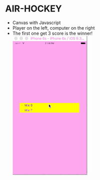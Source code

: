 # AIR-HOCKEY
* Canvas with Javascript
* Player on the left, computer on the right
* The first one get 3 score is the winner!
![image](https://github.com/Yesi-hoang/TaoBaoTopLine/blob/master/Gif/TaoBaoTopLineGif.gif)
